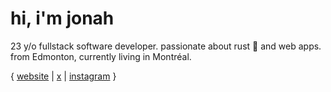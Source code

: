 # hi, i'm jonah

23 y/o fullstack software developer.  passionate about rust 🦀 and web apps.
from Edmonton, currently living in Montréal.

{ [website](https://jonahseguin.com) | [x](https://x.com/jonahseguin) | [instagram](https://instagram.com/jonahseguin) }

